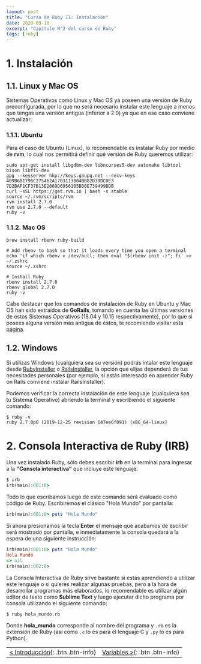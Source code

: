 ```yaml
---
layout: post
title: "Curso de Ruby II: Instalación"
date: 2020-03-18
excerpt: "Capítulo N°2 del curso de Ruby"
tags: [ruby]
---
```


# 1. Instalación

## 1.1. Linux y Mac OS

Sistemas Operativos como Linux y Mac OS ya poseen una versión de Ruby preconfigurada, por lo que no será necesario instalar este lenguaje a menos que tengas una versión antigua (inferior a 2.0) ya que en ese caso conviene actualizar:

### 1.1.1. Ubuntu

Para el caso de Ubuntu (Linux), lo recomendable es instalar Ruby por medio de **rvm**, lo cual nos permitirá definir qué versión de Ruby queremos utilizar:

```
sudo apt-get install libgdbm-dev libncurses5-dev automake libtool bison libffi-dev
gpg --keyserver hkp://keys.gnupg.net --recv-keys 409B6B1796C275462A1703113804BB82D39DC0E3 7D2BAF1CF37B13E2069D6956105BD0E739499BDB
curl -sSL https://get.rvm.io | bash -s stable
source ~/.rvm/scripts/rvm
rvm install 2.7.0
rvm use 2.7.0 --default
ruby -v
```

### 1.1.2. Mac OS

```
brew install rbenv ruby-build

# Add rbenv to bash so that it loads every time you open a terminal
echo 'if which rbenv > /dev/null; then eval "$(rbenv init -)"; fi' >> ~/.zshrc
source ~/.zshrc

# Install Ruby
rbenv install 2.7.0
rbenv global 2.7.0
ruby -v
```

Cabe destacar que los comandos de instalación de Ruby en Ubuntu y Mac OS han sido extraídos de **GoRails**, tomando en cuenta las últimas versiones de estos Sistemas Operativos (18.04 y 10.15 respectivamente), por lo que si posees alguna versión más antigua de éstos, te recomiendo visitar esta [página](https://gorails.com/setup/ubuntu/18.04).

## 1.2. Windows

Si utilizas Windows (cualquiera sea su versión) podrás intalar este lenguaje desde [RubyInstaller](https://rubyinstaller.org/) o [RailsInstaller](http://railsinstaller.org/en), la opción que elijas dependerá de tus necesitades personales (por ejemplo, si estás interesado en aprender Ruby on Rails conviene instalar RailsInstaller).

Podemos verificar la correcta instalación de este lenguaje (cualquiera sea tu Sistema Operativo) abriendo la terminal y escribiendo el siguiente comando:

```
$ ruby -v
ruby 2.7.0p0 (2019-12-25 revision 647ee6f091) [x86_64-linux]
```

# 2. Consola Interactiva de Ruby (IRB)

Una vez instalado Ruby, sólo debes escribir **irb** en la terminal para ingresar a la **"Consola interactiva"** que incluye este lenguaje:

```ruby
$ irb
irb(main):001:0>
```

Todo lo que escribamos luego de este comando será evaluado como código de Ruby. Escribiremos el clásico "Hola Mundo" por pantalla:

```ruby
irb(main):001:0> puts "Hola Mundo"
```

Si ahora presionamos la tecla **Enter** el mensaje que acabamos de escribir será mostrado por pantalla, e inmediatamente la consola quedará a la espera de una siguiente instrucción:

```ruby
irb(main):001:0> puts "Hola Mundo"
Hola Mundo
=> nil
irb(main):002:0>
```

La Consola Interactiva de Ruby sirve bastante si estás aprendiendo a utilizar este lenguaje o si quieres realizar algunas pruebas, pero a la hora de desarrollar programas más elaborados, lo recomendable es utilizar algún editor de texto como **Sublime Text** y luego ejecutar dicho programa por consola utilizando el siguiente comando:

```
$ ruby hola_mundo.rb
```

Donde **hola_mundo** corresponde al nombre del programa y `.rb` es la extensión de Ruby (así como `.c` lo es para el lenguaje C y `.py` lo es para Python).

|     |     |
|:----|----:|
| [< Introducción](https://nisoto.github.io/curso-ruby-i-introduccion/){: .btn .btn-info} | [Variables >](https://nisoto.github.io/curso-ruby-iii-variables/){: .btn .btn-info} |
